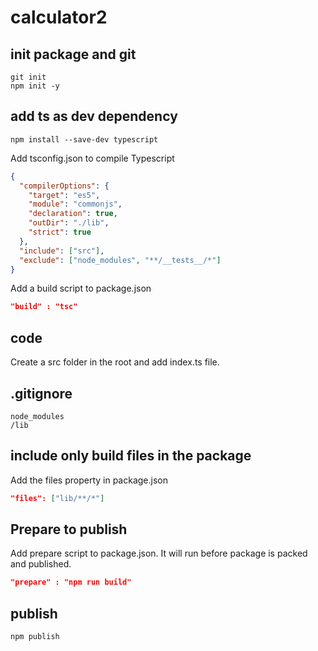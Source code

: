 # calculator2

## init package and git

```console
git init
npm init -y
```

## add ts as dev dependency

```console
npm install --save-dev typescript
```

Add tsconfig.json to compile Typescript
```json
{
  "compilerOptions": {
    "target": "es5",
    "module": "commonjs",
    "declaration": true,
    "outDir": "./lib",
    "strict": true
  },
  "include": ["src"],
  "exclude": ["node_modules", "**/__tests__/*"]
}
```
Add a build script to package.json
```json
"build" : "tsc"
```

## code

Create a src folder in the root and add index.ts file.


## .gitignore
```
node_modules
/lib
```

## include only build files in the package
Add the files property in package.json
```json
"files": ["lib/**/*"]
```

## Prepare to publish
Add prepare script to package.json. It will run before package is packed and published.
```json
"prepare" : "npm run build"
```

## publish
```npm publish```
